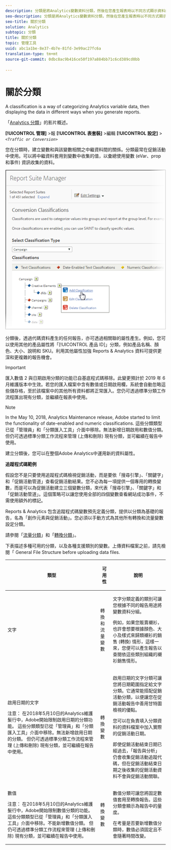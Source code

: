 ```yaml
---
description: 分類是將Analytics變數資料分類，然後在您產生報表時以不同方式顯示資料的方式。
seo-description: 分類是將Analytics變數資料分類，然後在您產生報表時以不同方式顯示資料的方式。
seo-title: 關於分類
solution: Analytics
subtopic: 分類
title: 關於分類
topic: 管理工具
uuid: abc1a1be-8e37-4b7e-81fd-3e99ac27fc6a
translation-type: tm+mt
source-git-commit: 0dbc8ac9b416ce50f197a884bb71c6cd389cd0bb

---
```



# 關於分類

A classification is a way of categorizing Analytics variable data, then displaying the data in different ways when you generate reports.

「[Analytics 分類](https://video.tv.adobe.com/v/16853/?captions=chi_hant)」的影片概述。

**[!UICONTROL 管理]** &gt;報 **[!UICONTROL 表套裝]** &gt;編輯 **[!UICONTROL 設定]** &gt; *`<Traffic or Conversion>`*

您在分類時，建立變數和與該變數相關之中繼資料間的關係。分類最常在促銷活動中使用。可以將中繼資料套用到變數中收集的值，以彙總使用變數 (eVar、prop 和事件) 資訊收集的資料。

![Step Info](assets/sub_class_create.png)

分類後，透過代碼資料產生的任何報告，亦可透過相關聯的屬性產生。例如，您可以使用其他的產品屬性將「[!UICONTROL 產品 ID]」分類，例如產品名稱、顏色、大小、說明和 SKU。利用其他屬性加強 Reports &amp; Analytics 資料可提供更深和更複雜的報告機會。

>[!IMPORTANT]
>
>匯入數值 2 與日期啟用分類的功能已自基底程式碼移除。此變更預計於 2019 年 6 月維護版本中生效。若您的匯入檔案中含有數值或日期啟用欄，系統會自動忽略這些儲存格，至於該檔案中的其他所有資料都將正常匯入。您仍可透過標準分類工作流程匯出現有分類，並繼續在報表中使用。

>[!NOTE]
>
>In the May 10, 2018, Analytics Maintenance release, Adobe started to limit the functionality of date-enabled and numeric classifications. 這些分類類型已從「管理員」和「分類匯入工具」介面中移除。無法新增日期啟用和數值分類。但仍可透過標準分類工作流程來管理 (上傳和刪除) 現有分類，並可繼續在報告中使用。

建立分類後，您可以在整個Adobe Analytics中運用新的資料屬性。

**追蹤程式碼範例**

假設您不是只要使用追蹤程式碼檢視促銷活動，而是要依「搜尋引擎」、「關鍵字」和「促銷活動管道」查看促銷活動結果。您不必為每一項提供一個專用的轉換變數，而是可以為促銷活動建立三個變數分類，來代表「搜尋引擎」、「關鍵字」和「促銷活動管道」。這個策略可以讓您使用全部的四個變數查看網站成功事件，不需使用額外的標記。

Reports &amp; Analytics 包含追蹤程式碼變數預先定義分類，提供以分類為基礎的報告，名為「創作元素與促銷活動」。您必須以手動方式為其他所有轉換和流量變數設定分類。

請參閱「[流量分類](/help/admin/admin/c-traffic-variables/traffic-classifications.md)」和「[轉換分類](https://marketing.adobe.com/resources/help/en_US/reference/conversion_classifications.html)」。

下表描述多種可用的分類，以及各種支援類別的變數。上傳資料檔案之前，請先檢閱「 General File Structure before uploading data files.[](../../components/c-classifications2/c-classifications-importer/c-saint-data-files.md#concept_9EFF968DF5D244A887DE94075431C1BE)

<table id="table_279728C28D9C40EE832ACC9F211B5F17"> 
 <thead> 
  <tr> 
   <th colname="col1" class="entry"> <p>類型 </p> </th> 
   <th colname="col2" class="entry"> <p>可用性 </p> </th> 
   <th colname="col3" class="entry"> <p>說明 </p> </th> 
  </tr> 
 </thead>
 <tbody> 
  <tr> 
   <td colname="col1"> <p> <span class="wintitle"> 文字</span> </p> </td> 
   <td colname="col2"> <p>轉換和流量變數 </p> </td> 
   <td colname="col3"> <p>文字分類定義的類別可讓您根據不同的報告用途將變數資料分組。 </p> <p>例如，如果您販賣襯衫，也許會想要根據顏色、大小及樣式來歸類襯衫的銷售 (轉換) 情形，這樣一來，您便可以產生報告以查閱依這些類別組織的襯衫銷售情形。 </p> </td> 
  </tr> 
  <tr> 
   <td colname="col1"> <p> <span class="wintitle"> 啟用日期的文字</span> </p> <p>注意： 在2018年5月10日的Analytics維護髮行中，Adobe開始限制啟用日期的分類功能。 這些分類類型已從「管理員」和「分類匯入工具」介面中移除。無法新增啟用日期的分類。 但仍可透過標準分類工作流程來管理 (上傳和刪除) 現有分類，並可繼續在報告中使用。 </p> </td> 
   <td colname="col2"> <p>轉換變數 </p> </td> 
   <td colname="col3"> <p>啟用日期的文字分類可讓您將日期範圍指定給文字分類。它通常能搭配促銷活動分類，以便讓您在<span class="wintitle">促銷活動</span>報告中善用甘特圖檢視的優點。 </p> <p>您可以在負責填入分類資料的資料檔案中加入實際的促銷活動日期。 </p> <p>即使促銷活動結束日期已經過去，「報告與分析」仍會收集促銷活動追蹤代碼，但在促銷活動結束日期之後收集的促銷活動資料不會與促銷活動關聯。 </p> </td> 
  </tr> 
  <tr> 
   <td colname="col1"> <p> <span class="wintitle"> 數值</span> <p>注意： 在2018年5月10日的Analytics維護髮行中，Adobe開始限制數值分類的功能。 這些分類類型已從「管理員」和「分類匯入工具」介面中移除。不能新增數值分類。 但仍可透過標準分類工作流程來管理 (上傳和刪除) 現有分類，並可繼續在報告中使用。 </p> </p> </td> 
   <td colname="col2"> <p>轉換變數 </p> </td> 
   <td colname="col3"> <p>數值分類可讓您將固定數值套用至<span class="wintitle">轉換</span>報告。這些分類會顯示為報告中的量度。 </p> <p>在考量是否要新增<span class="wintitle">數值</span>分類時，數值必須固定且不會隨著時間改變。 </p> </td> 
  </tr> 
 </tbody> 
</table>

